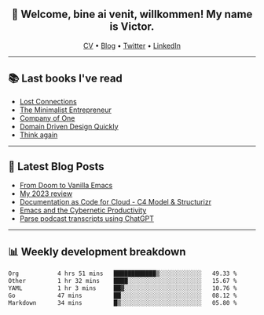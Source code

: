 <h2 align="center">👋 Welcome, bine ai venit, willkommen! My name is Victor. </h2>
<p align="center">
  <a href="https://dornea.nu/cv">CV</a> •
  <a href="https://blog.dornea.nu">Blog</a> •
  <a href="https://twitter.com/victordorneanu">Twitter</a> •
  <a href="https://www.linkedin.com/in/victor-dorneanu/">LinkedIn</a> 
</p>

  <!--
  **dorneanu/dorneanu** is a ✨ _special_ ✨ repository because its `README.md` (this file) appears on your GitHub profile.

  Here are some ideas to get you started:

  - 🔭 I’m currently working on ...
  - 🌱 I’m currently learning ...
  - 👯 I’m looking to collaborate on ...
  - 🤔 I’m looking for help with ...
  - 💬 Ask me about ...
  - 📫 How to reach me: ...
  - 😄 Pronouns: ...
  - ⚡ Fun fact: ...
  -->

---

## 📚 Last books I've read

<!--START_SECTION:books-->
* [Lost Connections](https://brainfck.org/book/lost-connections/)
* [The Minimalist Entrepreneur](https://brainfck.org/book/the-minimalist-entrepreneur/)
* [Company of One](https://brainfck.org/book/company-of-one/)
* [Domain Driven Design Quickly](https://brainfck.org/book/domain-driven-design-quickly/)
* [Think again](https://brainfck.org/book/think-again/)
<!--END_SECTION:books-->

---

## 📝 Latest Blog Posts

<!--START_SECTION:blog-->
* [From Doom to Vanilla Emacs](https://blog.dornea.nu/2024/02/22/from-doom-to-vanilla-emacs/)
* [My 2023 review](https://blog.dornea.nu/2024/01/02/my-2023-review/)
* [Documentation as Code for Cloud - C4 Model & Structurizr](https://blog.dornea.nu/2023/11/02/documentation-as-code-for-cloud-c4-model-structurizr/)
* [Emacs and the Cybernetic Productivity](https://blog.dornea.nu/2023/09/21/emacs-and-the-cybernetic-productivity/)
* [Parse podcast transcripts using ChatGPT](https://blog.dornea.nu/2023/08/28/parse-podcast-transcripts-using-chatgpt/)
<!--END_SECTION:blog-->

---

## 📊 **Weekly development breakdown**

<!--START_SECTION:waka-->

```txt
Org           4 hrs 51 mins   ████████████▒░░░░░░░░░░░░   49.33 %
Other         1 hr 32 mins    ████░░░░░░░░░░░░░░░░░░░░░   15.67 %
YAML          1 hr 3 mins     ██▓░░░░░░░░░░░░░░░░░░░░░░   10.76 %
Go            47 mins         ██░░░░░░░░░░░░░░░░░░░░░░░   08.12 %
Markdown      34 mins         █▒░░░░░░░░░░░░░░░░░░░░░░░   05.80 %
```

<!--END_SECTION:waka-->
